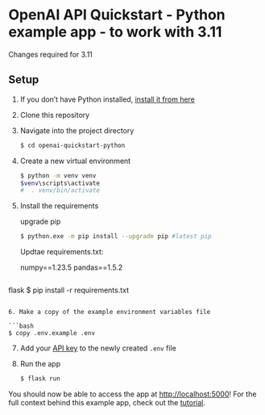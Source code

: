 # OpenAI API Quickstart - Python example app - to work with 3.11

Changes required for 3.11

## Setup

1. If you don’t have Python installed, [install it from here](https://www.python.org/downloads/)

2. Clone this repository

3. Navigate into the project directory

   ```bash
   $ cd openai-quickstart-python
   ```

4. Create a new virtual environment

   ```bash
   $ python -m venv venv
   $venv\scripts\activate
   #  . venv/bin/activate
   ```

5. Install the requirements

	upgrade pip
	```bash
	$ python.exe -m pip install --upgrade pip #latest pip
	```
   Updtae requirements.txt:
   
	numpy==1.23.5
	pandas==1.5.2

   ```bash
flask   $ pip install -r requirements.txt
   ```

6. Make a copy of the example environment variables file

   ```bash
   $ copy .env.example .env
   ```

7. Add your [API key](https://beta.openai.com/account/api-keys) to the newly created `.env` file

8. Run the app

   ```bash
   $ flask run
   ```

You should now be able to access the app at [http://localhost:5000](http://localhost:5000)! For the full context behind this example app, check out the [tutorial](https://beta.openai.com/docs/quickstart).
